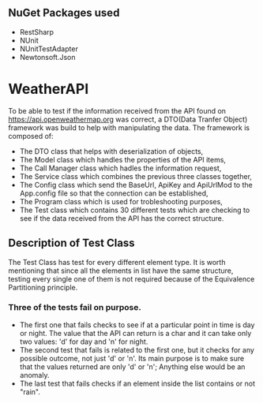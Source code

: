 ## NuGet Packages used
- RestSharp
- NUnit
- NUnitTestAdapter
- Newtonsoft.Json
# WeatherAPI
 To be able to test if the information received from the API found on https://api.openweathermap.org was correct, a DTO(Data Tranfer Object) framework was build to help with manipulating the data.
 The framework is composed of:
 - The DTO class that helps with deserialization of objects,
 - The Model class which handles the properties of the API items,
 - The Call Manager class which hadles the information request,
 - The Service class which combines the previous three classes together,
 - The Config class which send the BaseUrl, ApiKey and ApiUrlMod to the App.config file so that the connection can be established,
 - The Program class which is used for trobleshooting purposes,
 - The Test class which contains 30 different tests which are checking to see if the data received from the API has the correct structure.
 ## Description of Test Class
 The Test Class has test for every different element type. It is worth mentioning that since all the elements in list have the same structure, testing every single one of them is not required because of the Equivalence Partitioning principle.
### Three of the tests fail on purpose. 
- The first one that fails checks to see if at a particular point in time is day or night. The value that the API can return is a char and it can take only two values: 'd' for day and 'n' for night.
- The second test that fails is related to the first one, but it checks for any possible outcome, not just 'd' or 'n'. Its main purpose is to make sure that the values returned are only 'd' or 'n'; Anything else would be an anomaly.
- The last test that fails checks if an element inside the list contains or not "rain".
